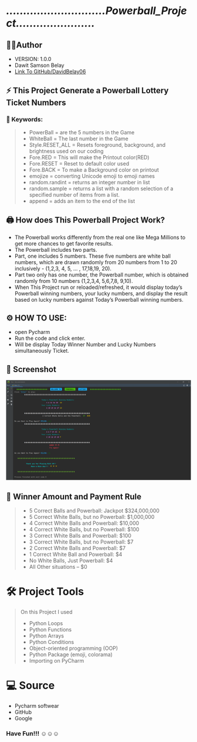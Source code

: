# ***.............................Powerball_Project.......................***

## 👨‍💻Author 
- VERSION: 1.0.0
- Dawit Samson Belay
- [Link To GitHub/DavidBelay06](https://github.com/DavidBelay06)


## **⚡ This Project Generate a Powerball Lottery Ticket Numbers**


### 🔑 Keywords:
>* PowerBall = are the 5 numbers in the Game
>* WhiteBall = The last number in the Game
>* Style.RESET_ALL = Resets foreground, background, and brightness used on our coding 
>* Fore.RED = This will make the Printout color(RED) 
>* Fore.RESET = Reset to default color used 
>* Fore.BACK = To make a Background color on printout
>* emojize = converting Unicode emoji to emoji names
>* random.randint = returns an integer number in list
>* random.sample = returns a list with a random selection of a specified number of items from a list.
>* append = adds an item to the end of the list

## **🖨️ How does This Powerball Project Work?**
* The Powerball works differently from the real one like Mega Millions to get more chances to get favorite results. 
* The Powerball  includes two parts. 
* Part, one includes 5 numbers. These five numbers are white ball numbers, which are drawn randomly from 20 numbers from 1 to 20 inclusively - (1,2,3, 4, 5, … , 17,18,19, 20). 	
* Part two only has one number, the Powerball number, which is obtained randomly from 10 numbers (1,2,3,4, 5,6,7,8, 9,10).
* When This Project run or reloaded/refreshed, it would display today’s Powerball winning numbers, your lucky numbers, and display the result based on lucky numbers against Today’s Powerball winning numbers. 

## ⚙ HOW TO USE:

* open Pycharm 
* Run the code and click enter. 
* Will be display Today Winner Number and Lucky Numbers simultaneously Ticket.

## 📸 Screenshot
![img.png](img.png)

## 🤝 Winner Amount and Payment Rule
> - 5 Correct Balls and Powerball: Jackpot $324,000,000
>- 5 Correct White Balls, but no Powerball: $1,000,000
>- 4 Correct White Balls and Powerball: $10,000
>- 4 Correct White Balls, but no Powerball: $100
>- 3 Correct White Balls and Powerball: $100
>- 3 Correct White Balls, but no Powerball: $7
>- 2 Correct White Balls and Powerball: $7
>- 1 Correct White Ball and Powerball: $4
>- No White Balls, Just Powerball: $4
>- All Other situations – $0 


# 🛠️ Project Tools
>On this Project I used
>- Python Loops 
>- Python Functions
>- Python Arrays
>- Python Conditions
>- Object-oriented programming (OOP)
>- Python Package (emoji, colorama)
>- Importing on PyCharm

# 💻 Source
- Pycharm softwear
- GitHub 
- Google

### Have Fun!!! ☺️☺️☺️


